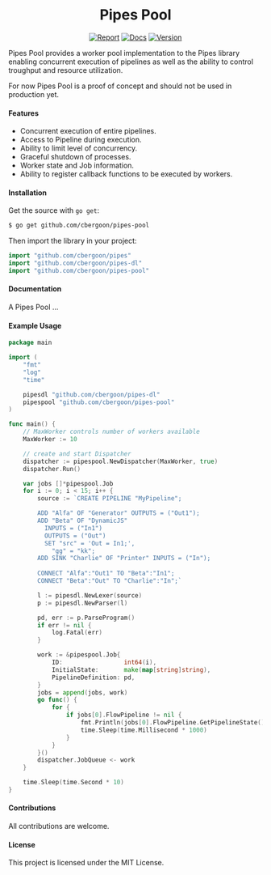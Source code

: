 <h1 align="center">Pipes Pool</h1>
<p align="center">
<a href="https://goreportcard.com/report/github.com/cbergoon/pipes-pool"><img src="https://goreportcard.com/badge/github.com/cbergoon/pipes-pool?1=1" alt="Report"></a>
<a href="https://godoc.org/github.com/cbergoon/pipes-pool"><img src="https://img.shields.io/badge/godoc-reference-brightgreen.svg" alt="Docs"></a>
<a href="#"><img src="https://img.shields.io/badge/version-0.1.0-brightgreen.svg" alt="Version"></a>
</p>

Pipes Pool provides a worker pool implementation to the Pipes library enabling concurrent execution of pipelines as well as the ability to control troughput and resource utilization.

For now Pipes Pool is a proof of concept and should not be used in production yet.

#### Features

* Concurrent execution of entire pipelines. 
* Access to Pipeline during execution.
* Ability to limit level of concurrency. 
* Graceful shutdown of processes.
* Worker state and Job information.
* Ability to register callback functions to be executed by workers. 

#### Installation

Get the source with ```go get```:

```bash
$ go get github.com/cbergoon/pipes-pool
```

Then import the library in your project:

```go
import "github.com/cbergoon/pipes"
import "github.com/cbergoon/pipes-dl"
import "github.com/cbergoon/pipes-pool"
```

#### Documentation

A Pipes Pool ...

#### Example Usage

```go
package main

import (
	"fmt"
	"log"
	"time"

	pipesdl "github.com/cbergoon/pipes-dl"
	pipespool "github.com/cbergoon/pipes-pool"
)

func main() {
	// MaxWorker controls number of workers available
	MaxWorker := 10

	// create and start Dispatcher
	dispatcher := pipespool.NewDispatcher(MaxWorker, true)
	dispatcher.Run()

	var jobs []*pipespool.Job
	for i := 0; i < 15; i++ {
		source := `CREATE PIPELINE "MyPipeline";

		ADD "Alfa" OF "Generator" OUTPUTS = ("Out1");
		ADD "Beta" OF "DynamicJS"
		  INPUTS = ("In1")
		  OUTPUTS = ("Out")
		  SET "src" = 'Out = In1;',
			"gg" = "kk";
		ADD SINK "Charlie" OF "Printer" INPUTS = ("In");
		
		CONNECT "Alfa":"Out1" TO "Beta":"In1";
		CONNECT "Beta":"Out" TO "Charlie":"In";`

		l := pipesdl.NewLexer(source)
		p := pipesdl.NewParser(l)

		pd, err := p.ParseProgram()
		if err != nil {
			log.Fatal(err)
		}

		work := &pipespool.Job{
			ID:                 int64(i),
			InitialState:       make(map[string]string),
			PipelineDefinition: pd,
		}
		jobs = append(jobs, work)
		go func() {
			for {
				if jobs[0].FlowPipeline != nil {
					fmt.Println(jobs[0].FlowPipeline.GetPipelineState())
					time.Sleep(time.Millisecond * 1000)
				}
			}
		}()
		dispatcher.JobQueue <- work
	}

	time.Sleep(time.Second * 10)
}
```

#### Contributions

All contributions are welcome.

#### License

This project is licensed under the MIT License.